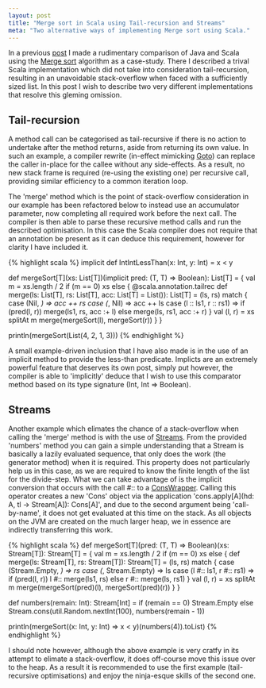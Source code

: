 ```yaml
---
layout: post
title: "Merge sort in Scala using Tail-recursion and Streams"
meta: "Two alternative ways of implementing Merge sort using Scala."
---
```


In a previous [post](/posts/merge-sort-comparison-in-java-and-scala/) I made a rudimentary comparison of Java and Scala using the [Merge sort](http://en.wikipedia.org/wiki/Merge_sort) algorithm as a case-study.
There I described a trival Scala implementation which did not take into consideration tail-recursion, resulting in an unavoidable stack-overflow when faced with a sufficiently sized list.
In this post I wish to describe two very different implementations that resolve this gleming omission.
<!--more-->

## Tail-recursion

A method call can be categorised as tail-recursive if there is no action to undertake after the method returns, aside from returning its own value.
In such an example, a compiler rewrite (in-effect mimicking [Goto](http://en.wikipedia.org/wiki/Goto)) can replace the caller in-place for the callee without any side-effects.
As a result, no new stack frame is required (re-using the existing one) per recursive call, providing similar efficiency to a common iteration loop.

The 'merge' method which is the point of stack-overflow consideration in our example has been refactored below to instead use an accumulator parameter, now completing all required work before the next call.
The compiler is then able to parse these recursive method calls and run the described optimisation.
In this case the Scala compiler does not require that an annotation be present as it can deduce this requirement, however for clarity I have included it.

{% highlight scala %}
implicit def IntIntLessThan(x: Int, y: Int) = x < y

def mergeSort[T](xs: List[T])(implicit pred: (T, T) => Boolean): List[T] = {
    val m = xs.length / 2
    if (m == 0) xs
    else {
        @scala.annotation.tailrec
        def merge(ls: List[T], rs: List[T], acc: List[T] = List()): List[T] = (ls, rs) match {
            case (Nil, _) => acc ++ rs
            case (_, Nil) => acc ++ ls
            case (l :: ls1, r :: rs1) =>
                if (pred(l, r)) merge(ls1, rs, acc :+ l)
                else merge(ls, rs1, acc :+ r)
        }
        val (l, r) = xs splitAt m
        merge(mergeSort(l), mergeSort(r))
    }
}

println(mergeSort(List(4, 2, 1, 3)))
{% endhighlight %}

A small example-driven inclusion that I have also made is in the use of an implicit method to provide the less-than predicate.
Implicts are an extremely powerful feature that deserves its own post, simply put however, the compiler is able to 'implicitly' deduce that I wish to use this comparator method based on its type signature (Int, Int => Boolean).

## Streams

Another example which elimates the chance of a stack-overflow when calling the 'merge' method is with the use of [Streams](http://www.scala-lang.org/api/current/index.html#scala.collection.immutable.Stream).
From the provided 'numbers' method you can gain a simple understanding that a Stream is basically a lazily evaluated sequence, that only does the work (the generator method) when it is required.
This property does not particularly help us in this case, as we are required to know the finite length of the list for the divide-step.
What we can take advantage of is the implicit conversion that occurs with the call #:: to a [ConsWrapper](http://www.scala-lang.org/api/current/index.html#scala.collection.immutable.Stream$$ConsWrapper).
Calling this operator creates a new 'Cons' object via the application 'cons.apply[A](hd: A, tl -> Stream[A]): Cons[A]', and due to the second argument being 'call-by-name', it does not get evaluated at this time on the stack.
As all objects on the JVM are created on the much larger heap, we in essence are indirectly transferring this work.

{% highlight scala %}
def mergeSort[T](pred: (T, T) => Boolean)(xs: Stream[T]): Stream[T] = {
    val m = xs.length / 2
    if (m == 0) xs
    else {
        def merge(ls: Stream[T], rs: Stream[T]): Stream[T] = (ls, rs) match {
            case (Stream.Empty, _) => rs
            case (_, Stream.Empty) => ls
            case (l #:: ls1, r #:: rs1) =>
                if (pred(l, r)) l #:: merge(ls1, rs)
                else r #:: merge(ls, rs1)
        }
        val (l, r) = xs splitAt m
        merge(mergeSort(pred)(l), mergeSort(pred)(r))
    }
}

def numbers(remain: Int): Stream[Int] =
    if (remain == 0) Stream.Empty
    else Stream.cons(util.Random.nextInt(100), numbers(remain - 1))

println(mergeSort((x: Int, y: Int) => x < y)(numbers(4)).toList)
{% endhighlight %}

I should note however, although the above example is very cratfy in its attempt to elimate a stack-overflow, it does off-course move this issue over to the heap.
As a result it is recommended to use the first example (tail-recursive optimisations) and enjoy the ninja-esque skills of the second one.